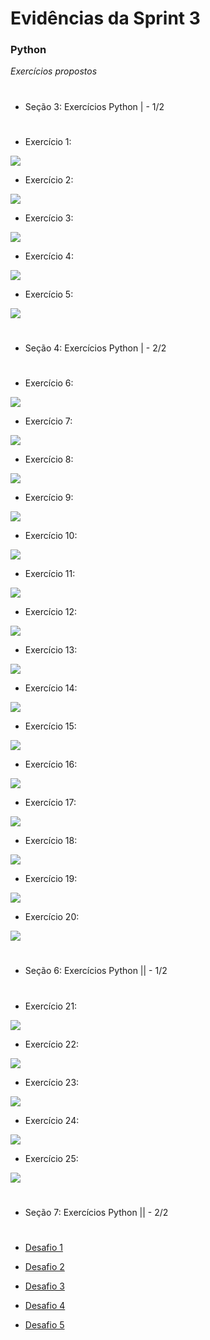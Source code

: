 #
# Evidências da Sprint 3

### Python

*Exercícios propostos*

#
* Seção 3: Exercícios Python | - 1/2
#

  - Exercício 1: 
  
  ![](https://github.com/catarwnalud/pbCompass/blob/master/sprint_3/evidencias/py1e1parte1.png)

  - Exercício 2: 
  
  ![](https://github.com/catarwnalud/pbCompass/blob/master/sprint_3/evidencias/py1e2parte1.png)

  - Exercício 3: 
  
  ![](https://github.com/catarwnalud/pbCompass/blob/master/sprint_3/evidencias/py1e3parte1.png)

  - Exercício 4:
  
  ![](https://github.com/catarwnalud/pbCompass/blob/master/sprint_3/evidencias/py1e4parte1.png)

  - Exercício 5: 
  
  ![](https://github.com/catarwnalud/pbCompass/blob/master/sprint_3/evidencias/py1e5parte1.png)

# 
* Seção 4: Exercícios Python | - 2/2
#
  - Exercício 6: 
  
  ![](https://github.com/catarwnalud/pbCompass/blob/master/sprint_3/evidencias/py1e6parte2.png)

  - Exercício 7: 
  
  ![](https://github.com/catarwnalud/pbCompass/blob/master/sprint_3/evidencias/py1e7parte2.png)

  - Exercício 8: 
  
  ![](https://github.com/catarwnalud/pbCompass/blob/master/sprint_3/evidencias/py1e8parte2.png)

  - Exercício 9: 
  
  ![](https://github.com/catarwnalud/pbCompass/blob/master/sprint_3/evidencias/py1e9parte2.png)

  - Exercício 10: 
  
  ![](https://github.com/catarwnalud/pbCompass/blob/master/sprint_3/evidencias/py1e10parte2.png)

  - Exercício 11: 
  
  ![](https://github.com/catarwnalud/pbCompass/blob/master/sprint_3/evidencias/py1e11parte2.png)

  - Exercício 12: 
  
  ![](https://github.com/catarwnalud/pbCompass/blob/master/sprint_3/evidencias/py1e12parte2.png)  
  
  - Exercício 13: 
  
  ![](https://github.com/catarwnalud/pbCompass/blob/master/sprint_3/evidencias/py1e13parte2.png)

  - Exercício 14: 
  
  ![](https://github.com/catarwnalud/pbCompass/blob/master/sprint_3/evidencias/py1e14parte2.png)
  
  - Exercício 15: 
  
  ![](https://github.com/catarwnalud/pbCompass/blob/master/sprint_3/evidencias/py1e15parte2.png)
  
  - Exercício 16: 
  
  ![](https://github.com/catarwnalud/pbCompass/blob/master/sprint_3/evidencias/py1e16parte2.png)

   - Exercício 17: 
  
  ![](https://github.com/catarwnalud/pbCompass/blob/master/sprint_3/evidencias/py1e17parte2.png)

   - Exercício 18: 
  
  ![](https://github.com/catarwnalud/pbCompass/blob/master/sprint_3/evidencias/py1e18parte2.png)
  
  - Exercício 19: 
  
  ![](https://github.com/catarwnalud/pbCompass/blob/master/sprint_3/evidencias/py1e19parte2.png)
  
  - Exercício 20: 
  
  ![](https://github.com/catarwnalud/pbCompass/blob/master/sprint_3/evidencias/py1e20parte2.png)

# 
* Seção 6: Exercícios Python || - 1/2
#
  - Exercício 21: 
  
  ![](https://github.com/catarwnalud/pbCompass/blob/master/sprint_3/evidencias/py2e21parte1.png)

  - Exercício 22: 
  
  ![](https://github.com/catarwnalud/pbCompass/blob/master/sprint_3/evidencias/py2e22parte1.png)
  
  - Exercício 23: 
  
  ![](https://github.com/catarwnalud/pbCompass/blob/master/sprint_3/evidencias/py2e23parte1.png)
  
  - Exercício 24:

  ![](https://github.com/catarwnalud/pbCompass/blob/master/sprint_3/evidencias/py2e24parte1.png)
  
  - Exercício 25: 
  
  ![](https://github.com/catarwnalud/pbCompass/blob/master/sprint_3/evidencias/py2e25parte1.png)

# 
* Seção 7: Exercícios Python || - 2/2
#
  - [Desafio 1](https://github.com/catarwnalud/pbCompass/blob/master/sprint_3/evidencias/etapa1.txt)


  - [Desafio 2](https://github.com/catarwnalud/pbCompass/blob/master/sprint_3/evidencias/etapa2.txt)


  - [Desafio 3](https://github.com/catarwnalud/pbCompass/blob/master/sprint_3/evidencias/etapa3.txt)
  

  - [Desafio 4](https://github.com/catarwnalud/pbCompass/blob/master/sprint_3/evidencias/etapa4.txt)


  - [Desafio 5](https://github.com/catarwnalud/pbCompass/blob/master/sprint_3/evidencias/etapa5.txt)

#